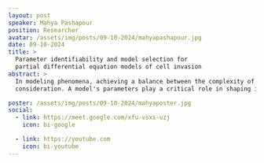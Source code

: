 ```yaml
---
layout: post
speaker: Mahya Pashapour
position: Researcher
avatar: /assets/img/posts/09-10-2024/mahyapashapour.jpg
date: 09-10-2024
title: >
  Parameter identifiability and model selection for
  partial differential equation models of cell invasion
abstract: >
  In modeling phenomena, achieving a balance between the complexity of a model and its output is a key
  consideration. A model's parameters play a critical role in shaping its predictions. When phenomena are formulated using partial differential equations (PDES) or ordinary differential equations (ODES), accurate parameter estimation is essential to improve the precision of the solution. Additionally, when multiple models with different levels of complexity exist for a given phenomenon, parameter estimation helps in identifying the optimal model. In this presentation, we introduce the Fisher-KPP (developed by Ronald Fisher, Andrey Kolmogorov, Ivan Petrovsky,and Nikolai Piskunov) reaction-diffusion model and its various forms to study cell invasion. We also examine parameter estimation results using the profile likelihood method and discuss model selection based on the Akaike Information Criterion (AIC) and Bayesian Information Criterion (BIC).

poster: /assets/img/posts/09-10-2024/mahyaposter.jpg
social:
  - link: https://meet.google.com/xfu-vsxs-uzj
    icon: bi-google

  - link: https://youtube.com
    icon: bi-youtube
---
```

